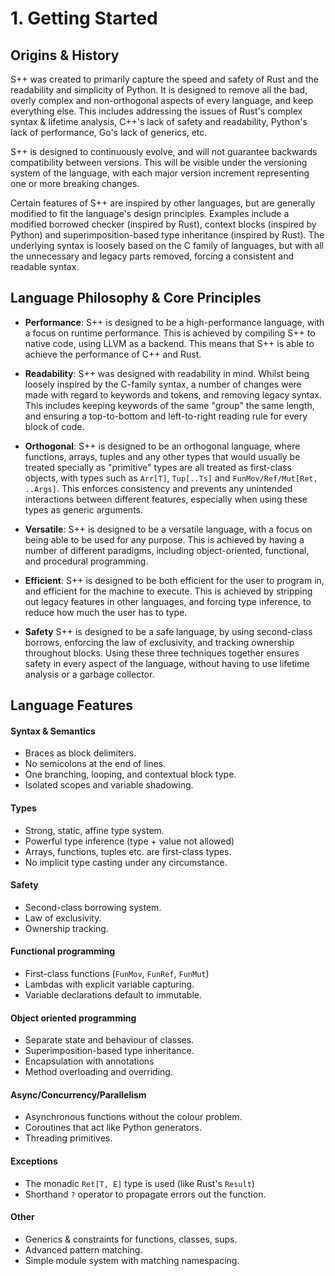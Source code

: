 # 1. Getting Started

## Origins & History

S++ was created to primarily capture the speed and safety of Rust and the readability and simplicity of Python. It is
designed to remove all the bad, overly complex and non-orthogonal aspects of every language, and keep everything else.
This includes addressing the issues of Rust's complex syntax & lifetime analysis, C++'s lack of safety and readability,
Python's lack of performance, Go's lack of generics, etc.

S++ is designed to continuously evolve, and will not guarantee backwards compatibility between versions. This will be
visible under the versioning system of the language, with each major version increment representing one or more breaking
changes.

Certain features of S++ are inspired by other languages, but are generally modified to fit the language's design
principles. Examples include a modified borrowed checker (inspired by Rust), context blocks (inspired by Python) and
superimposition-based type inheritance (inspired by Rust). The underlying syntax is loosely based on the C family of
languages, but with all the unnecessary and legacy parts removed, forcing a consistent and readable syntax.

## Language Philosophy & Core Principles

- **Performance**: S++ is designed to be a high-performance language, with a focus on runtime performance. This is
  achieved by compiling S++ to native code, using LLVM as a backend. This means that S++ is able to achieve the
  performance of C++ and Rust.

- **Readability**: S++ was designed with readability in mind. Whilst being loosely inspired by the C-family syntax, a
  number of changes were made with regard to keywords and tokens, and removing legacy syntax. This includes keeping
  keywords of the same "group" the same length, and ensuring a top-to-bottom and left-to-right reading rule for every
  block of code.

- **Orthogonal**: S++ is designed to be an orthogonal language, where functions, arrays, tuples and any other types that
  would usually be treated specially as "primitive" types are all treated as first-class objects, with types such
  as `Arr[T]`, `Tup[..Ts]` and `FunMov/Ref/Mut[Ret, ..Args]`. This enforces consistency and prevents any unintended
  interactions between different features, especially when using these types as generic arguments.

- **Versatile**: S++ is designed to be a versatile language, with a focus on being able to be used for any purpose.
  This is achieved by having a number of different paradigms, including object-oriented, functional, and procedural
  programming.

- **Efficient**: S++ is designed to be both efficient for the user to program in, and efficient for the machine to
  execute. This is achieved by stripping out legacy features in other languages, and forcing type inference, to reduce
  how much the user has to type.

- **Safety** S++ is designed to be a safe language, by using second-class borrows, enforcing the law of exclusivity, and
  tracking ownership throughout blocks. Using these three techniques together ensures safety in every aspect of the
  language, without having to use lifetime analysis or a garbage collector.

## Language Features
#### Syntax & Semantics
- Braces as block delimiters.
- No semicolons at the end of lines.
- One branching, looping, and contextual block type.
- Isolated scopes and variable shadowing.

#### Types
- Strong, static, affine type system.
- Powerful type inference (type + value not allowed)
- Arrays, functions, tuples etc. are first-class types.
- No implicit type casting under any circumstance.

#### Safety
- Second-class borrowing system.
- Law of exclusivity.
- Ownership tracking.

#### Functional programming
- First-class functions (`FunMov`, `FunRef`, `FunMut`)
- Lambdas with explicit variable capturing.
- Variable declarations default to immutable.

#### Object oriented programming
- Separate state and behaviour of classes.
- Superimposition-based type inheritance.
- Encapsulation with annotations
- Method overloading and overriding.

#### Async/Concurrency/Parallelism
- Asynchronous functions without the colour problem.
- Coroutines that act like Python generators.
- Threading primitives.

#### Exceptions
- The monadic `Ret[T, E]` type is used (like Rust's `Result`)
- Shorthand `?` operator to propagate errors out the function.

#### Other
- Generics & constraints for functions, classes, sups.
- Advanced pattern matching.
- Simple module system with matching namespacing.
